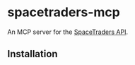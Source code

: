 # spacetraders-mcp
An MCP server for the [SpaceTraders API](https://spacetraders.io/).

## Installation
